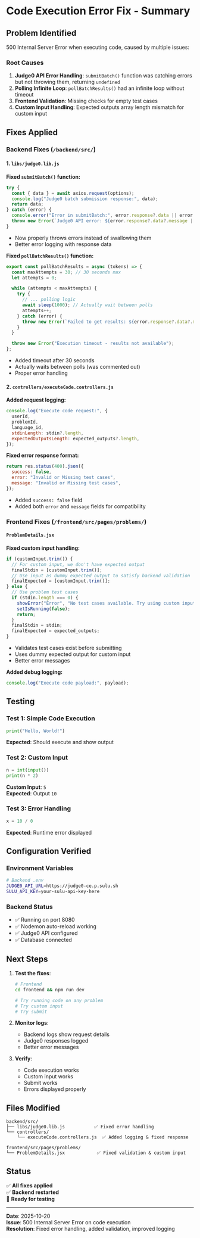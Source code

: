 # Code Execution Error Fix - Summary

## Problem Identified

500 Internal Server Error when executing code, caused by multiple issues:

### Root Causes

1. **Judge0 API Error Handling**: `submitBatch()` function was catching errors but not throwing them, returning `undefined`
2. **Polling Infinite Loop**: `pollBatchResults()` had an infinite loop without timeout
3. **Frontend Validation**: Missing checks for empty test cases
4. **Custom Input Handling**: Expected outputs array length mismatch for custom input

## Fixes Applied

### Backend Fixes (`/backend/src/`)

#### 1. `libs/judge0.lib.js`

**Fixed `submitBatch()` function:**

```javascript
try {
  const { data } = await axios.request(options);
  console.log("Judge0 batch submission response:", data);
  return data;
} catch (error) {
  console.error("Error in submitBatch:", error.response?.data || error.message);
  throw new Error(`Judge0 API error: ${error.response?.data?.message || error.message}`);
}
```

- Now properly throws errors instead of swallowing them
- Better error logging with response data

**Fixed `pollBatchResults()` function:**

```javascript
export const pollBatchResults = async (tokens) => {
  const maxAttempts = 30; // 30 seconds max
  let attempts = 0;

  while (attempts < maxAttempts) {
    try {
      // ... polling logic
      await sleep(1000); // Actually wait between polls
      attempts++;
    } catch (error) {
      throw new Error(`Failed to get results: ${error.response?.data?.message || error.message}`);
    }
  }

  throw new Error("Execution timeout - results not available");
};
```

- Added timeout after 30 seconds
- Actually waits between polls (was commented out)
- Proper error handling

#### 2. `controllers/executeCode.controllers.js`

**Added request logging:**

```javascript
console.log("Execute code request:", {
  userId,
  problemId,
  language_id,
  stdinLength: stdin?.length,
  expectedOutputsLength: expected_outputs?.length,
});
```

**Fixed error response format:**

```javascript
return res.status(400).json({
  success: false,
  error: "Invalid or Missing test cases",
  message: "Invalid or Missing test cases",
});
```

- Added `success: false` field
- Added both `error` and `message` fields for compatibility

### Frontend Fixes (`/frontend/src/pages/problems/`)

#### `ProblemDetails.jsx`

**Fixed custom input handling:**

```javascript
if (customInput.trim()) {
  // For custom input, we don't have expected output
  finalStdin = [customInput.trim()];
  // Use input as dummy expected output to satisfy backend validation
  finalExpected = [customInput.trim()];
} else {
  // Use problem test cases
  if (stdin.length === 0) {
    showError("Error", "No test cases available. Try using custom input.");
    setIsRunning(false);
    return;
  }
  finalStdin = stdin;
  finalExpected = expected_outputs;
}
```

- Validates test cases exist before submitting
- Uses dummy expected output for custom input
- Better error messages

**Added debug logging:**

```javascript
console.log("Execute code payload:", payload);
```

## Testing

### Test 1: Simple Code Execution

```python
print("Hello, World!")
```

**Expected**: Should execute and show output

### Test 2: Custom Input

```python
n = int(input())
print(n * 2)
```

**Custom Input**: `5`  
**Expected**: Output `10`

### Test 3: Error Handling

```python
x = 10 / 0
```

**Expected**: Runtime error displayed

## Configuration Verified

### Environment Variables

```bash
# Backend .env
JUDGE0_API_URL=https://judge0-ce.p.sulu.sh
SULU_API_KEY=your-sulu-api-key-here
```

### Backend Status

- ✅ Running on port 8080
- ✅ Nodemon auto-reload working
- ✅ Judge0 API configured
- ✅ Database connected

## Next Steps

1. **Test the fixes**:

   ```bash
   # Frontend
   cd frontend && npm run dev

   # Try running code on any problem
   # Try custom input
   # Try submit
   ```

2. **Monitor logs**:

   - Backend logs show request details
   - Judge0 responses logged
   - Better error messages

3. **Verify**:
   - Code execution works
   - Custom input works
   - Submit works
   - Errors displayed properly

## Files Modified

```
backend/src/
├── libs/judge0.lib.js           ✅ Fixed error handling
└── controllers/
    └── executeCode.controllers.js  ✅ Added logging & fixed response

frontend/src/pages/problems/
└── ProblemDetails.jsx            ✅ Fixed validation & custom input
```

## Status

✅ **All fixes applied**  
✅ **Backend restarted**  
🧪 **Ready for testing**

---

**Date**: 2025-10-20  
**Issue**: 500 Internal Server Error on code execution  
**Resolution**: Fixed error handling, added validation, improved logging
